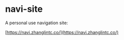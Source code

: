 # navi-site
A personal use navigation site:

[https://navi.zhanglintc.co/](https://navi.zhanglintc.co/)
